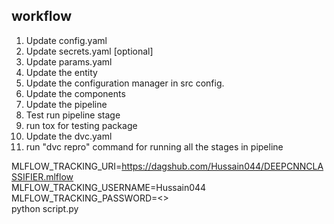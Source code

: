 

## workflow

1. Update config.yaml
2. Update secrets.yaml [optional]
3. Update params.yaml
4. Update the entity
5. Update the configuration manager in src config.
6. Update the components
7. Update the pipeline
8. Test run pipeline stage
9. run tox for testing package
10. Update the dvc.yaml 
11. run "dvc repro" command for running all the stages in pipeline


MLFLOW_TRACKING_URI=https://dagshub.com/Hussain044/DEEPCNNCLASSIFIER.mlflow \
MLFLOW_TRACKING_USERNAME=Hussain044 \
MLFLOW_TRACKING_PASSWORD=<>\
python script.py